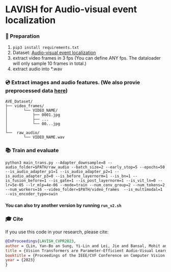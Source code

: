 
# LAVISH for Audio-visual event localization


### 📝 Preparation 
1. `pip3 install requirements.txt`
2. Dataset: [Audio-visual event localization](https://github.com/YapengTian/AVE-ECCV18)
3. extract video frames in 3 fps (You can define ANY fps. The dataloader will only sample 10 frames in total.)
4. extract audio into *.wav


### 💿 Extract images and audio features. (We also provie preprocessed data [here](https://huggingface.co/datasets/genjib/LAVISHData/))
```shell
AVE_Dataset/
├── video_frames/
│       └── VIDEO_NAME/
│           ├── 0001.jpg
│           ├── ...
│           └── 00...jpg
│
└──  raw_audio/
        └── VIDEO_NAME.wav
```




### 📚 Train and evaluate
```shell
python3 main_trans.py --Adapter_downsample=8 --audio_folder=$PATH/raw_audio --batch_size=2 --early_stop=5 --epochs=50 --is_audio_adapter_p1=1 --is_audio_adapter_p2=1 --is_audio_adapter_p3=0 --is_before_layernorm=1 --is_bn=1 --is_fusion_before=1 --is_gate=1 --is_post_layernorm=1 --is_vit_ln=0 --lr=5e-05 --lr_mlp=4e-06 --mode=train --num_conv_group=2 --num_tokens=2 --num_workers=16 --video_folder=$PATH/video_frames  --is_multimodal=1 --vis_encoder_type=swin
```
#### You can also try another version by running `run_v2.sh`




### 🎓 Cite

If you use this code in your research, please cite:

```bibtex
@InProceedings{LAVISH_CVPR2023,
author = {Lin, Yan-Bo an Sung, Yi-Lin and Lei, Jie and Bansal, Mohit and Bertasius, Gedas},
title = {Vision Transformers are Parameter-Efficient Audio-Visual Learners},
booktitle = {Proceedings of the IEEE/CVF Conference on Computer Vision and Pattern Recognition},
year = {2023}
}
```